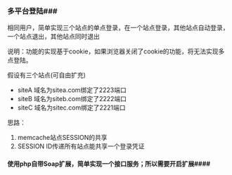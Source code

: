 ### 多平台登陆###

相同用户，简单实现三个站点的单点登录，在一个站点登录，其他站点自动登录，一个站点退出，其他站点同时退出

说明：功能的实现基于cookie，如果浏览器关闭了cookie的功能，将无法实现多点登陆。

假设有三个站点(可自由扩充)

* siteA 域名为sitea.com绑定了2223端口
* siteB 域名为siteb.com绑定了2222端口
* siteC 域名为sitec.com绑定了2221端口

思路：

1. memcache站点SESSION的共享
2. SESSION ID传递所有站点能共享一个登录凭证

#### 使用php自带Soap扩展，简单实现一个接口服务；所以需要开启扩展####

